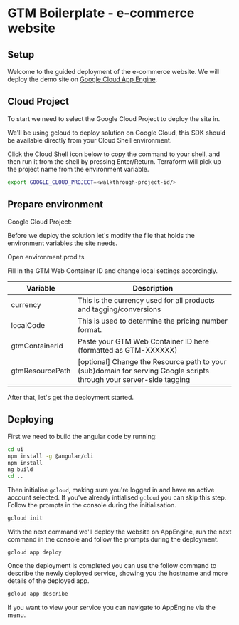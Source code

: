 # GTM Boilerplate - e-commerce website

## Setup

Welcome to the guided deployment of the e-commerce website. We will deploy the
demo site on [Google Cloud App Engine](https://cloud.google.com/appengine).

## Cloud Project

To start we need to select the Google Cloud Project to deploy the site in.

We'll be using gcloud to deploy solution on Google Cloud, this SDK should be
available directly from your Cloud Shell environment.

<walkthrough-project-setup></walkthrough-project-setup>

Click the Cloud Shell icon below to copy the command to your shell, and then run
it from the shell by pressing Enter/Return. Terraform will pick up the project
name from the environment variable.

```bash
export GOOGLE_CLOUD_PROJECT=<walkthrough-project-id/>
```

## Prepare environment

Google Cloud Project: <walkthrough-project-id/>

Before we deploy the solution let's modify the file that holds the environment
variables the site needs.

Open <walkthrough-editor-open-file filePath="././ui/src/environments/environment.prod.ts">
environment.prod.ts</walkthrough-editor-open-file>

Fill in the GTM Web Container ID and change local settings accordingly.

Variable             | Description
-------------------- | -----------
currency             | This is the currency used for all products and tagging/conversions
localCode            | This is used to determine the pricing number format.
gtmContainerId       | Paste your GTM Web Container ID here (formatted as GTM-XXXXXX)
gtmResourcePath      | [optional] Change the Resource path to your (sub)domain for serving Google scripts through your server-side tagging 

After that, let's get the deployment started.

## Deploying

First we need to build the angular code by running:
```bash
cd ui
npm install -g @angular/cli
npm install
ng build
cd ..
```

Then initialise `gcloud`, making sure you're logged in and have an active
account selected. If you've already intialised `gcloud` you can skip this step.
Follow the prompts in the console during the initialisation.
```bash
gcloud init
```

With the next command we'll deploy the website on AppEngine, run the next
command in the console and follow the prompts during the deployment.
```bash
gcloud app deploy
```

Once the deployment is completed you can use the follow command to describe the
newly deployed service, showing you the hostname and more details of the
deployed app.
```bash
gcloud app describe
```

If you want to view your service you can navigate to
<walkthrough-menu-navigation sectionId="APPENGINE_SECTION">AppEngine</walkthrough-menu-navigation>
via the menu.
